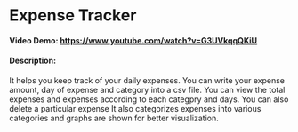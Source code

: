 # Expense Tracker
 #### Video Demo:  <https://www.youtube.com/watch?v=G3UVkqqQKiU>
 #### Description:
 It helps you keep track of your daily expenses.
 You can write your expense amount, day of expense and category into a csv file.
 You can view the total expenses and expenses according to each categpry and days.
 You can also delete a particular expense
 It also categorizes expenses into various categories and graphs are shown for better visualization.

